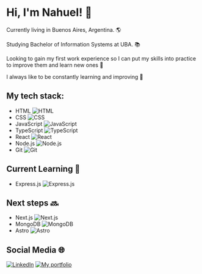 # Hi, I'm Nahuel! 👋

Currently living in Buenos Aires, Argentina. 🌎

Studying Bachelor of Information Systems at UBA. 📚

Looking to gain my first work experience so I can put my skills into practice to improve them and learn new ones 🔎

I always like to be constantly learning and improving 💪


## My tech stack:

- HTML  ![HTML](https://img.shields.io/badge/-HTML-orange)
- CSS  ![CSS](https://img.shields.io/badge/-CSS-blue)
- JavaScript  ![JavaScript](https://img.shields.io/badge/-JavaScript-yellow)
- TypeScript  ![TypeScript](https://img.shields.io/badge/-TypeScript-blue)
- React  ![React](https://img.shields.io/badge/-React-blueviolet)
- Node.js  ![Node.js](https://img.shields.io/badge/-Node.js-green)
- Git  ![Git](https://img.shields.io/badge/-Git-orange)

## Current Learning 📖

- Express.js ![Express.js](https://img.shields.io/badge/-Express.js-lightgrey)

## Next steps 🔜

- Next.js ![Next.js](https://img.shields.io/badge/-Next.js-black)
- MongoDB ![MongoDB](https://img.shields.io/badge/-MongoDB-green)
- Astro ![Astro](https://img.shields.io/badge/-Astro-purple)

## Social Media 🌐

[![LinkedIn](https://img.shields.io/badge/LinkedIn-blue?logo=linkedin)](https://www.linkedin.com/in/nahuel-guirao-6b1a96242/)
[![My portfolio](https://img.shields.io/badge/Website-black?logo=react)](https://www.tu-sitio-web.com)
